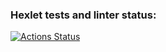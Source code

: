 ### Hexlet tests and linter status:
[![Actions Status](https://github.com/ikovalenkoby/layout-designer-project-lvl1/workflows/hexlet-check/badge.svg)](https://github.com/ikovalenkoby/layout-designer-project-lvl1/actions)
